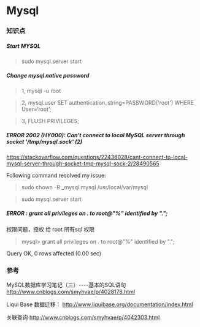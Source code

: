 # Mysql 


### 知识点

##### Start MYSQL 

> sudo mysql.server start

##### Change mysql native password 

> 1, mysql -u root

> 2, mysql.user SET authentication_string=PASSWORD('root') WHERE User=‘root’;

> 3, FLUSH PRIVILEGES;


##### ERROR 2002 (HY000): Can't connect to local MySQL server through socket '/tmp/mysql.sock' (2)
https://stackoverflow.com/questions/22436028/cant-connect-to-local-mysql-server-through-socket-tmp-mysql-sock-2/28490565

Following command resolved my issue:

> sudo chown -R _mysql:mysql /usr/local/var/mysql

> sudo mysql.server start


##### ERROR : grant all privileges on *.* to root@"%" identified by ".";
权限问题，授权 给 root  所有sql 权限

> mysql> grant all privileges on *.* to root@"%" identified by ".";

Query OK, 0 rows affected (0.00 sec)

### 参考

MySQL数据库学习笔记（三）----基本的SQL语句
http://www.cnblogs.com/smyhvae/p/4028178.html


Liqui Base 数据迁移：
http://www.liquibase.org/documentation/index.html

关联查询
http://www.cnblogs.com/smyhvae/p/4042303.html
